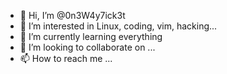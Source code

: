 - 👋 Hi, I’m @0n3W4y7ick3t
- 👀 I’m interested in Linux, coding, vim, hacking...
- 🌱 I’m currently learning everything
- 💞️ I’m looking to collaborate on ...
- 📫 How to reach me ...

<!---
0n3W4y7ick3t/0n3W4y7ick3t is a ✨ special ✨ repository because its `README.md` (this file) appears on your GitHub profile.
You can click the Preview link to take a look at your changes.
--->
